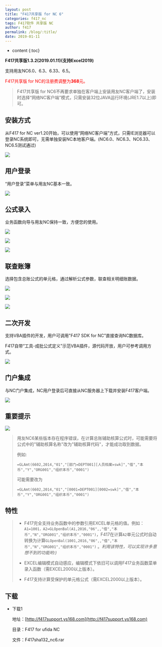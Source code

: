 ```yaml
---
layout: post
title: "F417共享版 for NC 6"
categories: f417_nc
tags: F417软件 共享版 NC
author: f417
permalink: /blog/:title/
date: 2019-01-11
---
```


* content
{:toc}

**F417共享版1.3.2(2019.01.11)(支持Excel2019)**

支持用友NC6.0、6.3、6.33、6.5。

<p><font color="red">F417共享版 for NC的注册费调整为<b>368</b>元。</font></p>

> F417共享版 for NC6不再要求单独在客户端上安装用友NC客户端了，安装时选择“网络NC客户端”模式，只需安装32位JAVA运行环境(JRE1.7以上)即可。
>




## 安装方式

从F417 for NC ver1.20开始，可以使用“网络NC客户端”方式，只需IE浏览器可以登录NC系统即可，无需单独安装NC本地客户端。(NC6.0、NC6.3、NC6.33、NC6.5测试通过)

![](/images/f417_nc/f417_nc6_share_install.png)

## 用户登录

“用户登录”菜单与用友NC基本一致。

![](/images/f417_nc/f417_nc6_share_login.png)

## 公式录入

业务函数向导与用友NC保持一致，方便您的使用。

![](/images/f417_nc/f417_nc6_share_wizard_1.png)

![](/images/f417_nc/f417_nc6_share_wizard_2.png)

![](/images/f417_nc/f417_nc6_share_wizard_3.png)

## 联查账簿

选择包含总账公式的单元格，通过解析公式参数，联查相关明细账数据。

![](/images/f417_nc/f417_nc6_share_query_book_1.png)

![](/images/f417_nc/f417_nc6_share_query_book_2.png)

![](/images/f417_nc/f417_nc6_share_query_book_3.png)

## 二次开发

支持VBA插件的开发，用户可调用"F417 SDK for NC”直接查询NC数据库。

F417自带“工具-成批公式定义”示范VBA插件，源代码开放，用户可参考调用方式。

![](/images/f417_nc/f417_nc6_share_vba_autofill.png)

## 门户集成

与NC门户集成，NC用户登录后可直接从NC服务器上下载并安装F417客户端。

![](/images/f417_nc/f417_nc6_share_nc_portal.png)

## 重要提示

![](/images/f417_nc/f417_nc6_share_func_aux.png)

> 用友NC6某些版本存在程序错误，在计算总账辅助核算公式时，可能需要将公式中的"辅助核算名称"改为"辅助核算代码"，才能成功取到数据。
>
> 例如:
>
>  `=GLAmt(6602,2014,"01","[部门=DEPT001][人员档案=swk]","借","本币","Y","ORG001","组织本币","0001")`
>
>  可能需要改为
>
>  `=GLAmt(6602,2014,"01","[0001=DEPT001][0002=swk]","借","本币","Y","ORG001","组织本币","0001")`

## 特性

> - F417完全支持业务函数中的参数引用EXCEL单元格的值。例如：`A1=1001，A2=GLOpenBal(A1,2016,"06",,"借","本币","N","ORG001","组织本币","0001")`，F417在计算`A2`单元公式时自动转换为计算`GLOpenBal(1001,2016,"06",,"借","本币","N","ORG001","组织本币","0001")` 。<em>利用该特性，可以实现许多意想不到的功能哟:)</em>
>
> - EXCEL编辑模式自动感应，编辑模式下依旧可以调用F417业务函数菜单录入函数（需EXCEL2000以上版本）。
>
> - F417支持计算受保护的单元格公式（需EXCEL2000以上版本）。

## 下载

- 下载1

  地址：[http://f417support.ys168.com](http://f417support.ys168.com)

  目录：F417 for ufida NC

  文件：F417sha132_nc6.rar
